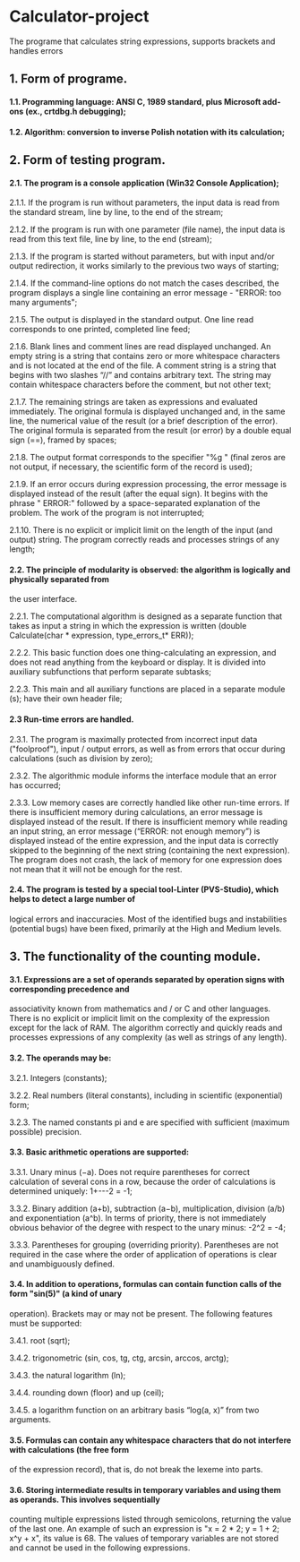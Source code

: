 # Calculator-project
The programe that calculates string expressions, supports brackets and handles errors


## 1. Form of programe.


#### 1.1. Programming language: ANSI C, 1989 standard, plus Microsoft add-ons (ex., crtdbg.h debugging); 

#### 1.2. Algorithm: conversion to inverse Polish notation with its calculation;



## 2. Form of testing program.


#### 2.1. The program is a console application (Win32 Console Application);

  2.1.1. If the program is run without parameters, the input data is read from the standard stream, line 
  by line, to the end of the stream;

  2.1.2. If the program is run with one parameter (file name), the input data is read from this text file, 
  line by line, to the end (stream);

  2.1.3. If the program is started without parameters, but with input and/or output redirection, it works 
  similarly to the previous two ways of starting;

  2.1.4. If the command-line options do not match the cases described, the program displays a single line 
  containing an error message - "ERROR: too many arguments";

  2.1.5. The output is displayed in the standard output. One line read corresponds to one printed, 
  completed line feed;

  2.1.6. Blank lines and comment lines are read displayed unchanged. An empty string is a string that 
  contains zero or more whitespace characters and is not located at the end of the file. A comment string 
  is a string that begins with two slashes “//” and contains arbitrary text. The string may contain 
  whitespace characters before the comment, but not other text;

  2.1.7. The remaining strings are taken as expressions and evaluated immediately. The original formula 
  is displayed unchanged and, in the same line, the numerical value of the result (or a brief description
  of the error). The original formula is separated from the result (or error) by a double equal sign (==),
  framed by spaces;

  2.1.8. The output format corresponds to the specifier "%g " (final zeros are not output, if necessary, 
  the scientific form of the record is used);

  2.1.9. If an error occurs during expression processing, the error message is displayed instead of the
  result (after the equal sign). It begins with the phrase " ERROR:" followed by a space-separated
  explanation of the problem. The work of the program is not interrupted;

  2.1.10. There is no explicit or implicit limit on the length of the input (and output) string. The
  program correctly reads and processes strings of any length;

#### 2.2. The principle of modularity is observed: the algorithm is logically and physically separated from
the user interface.

2.2.1. The computational algorithm is designed as a separate function that takes as input a string in
which the expression is written (double Calculate(char * expression, type_errors_t* ERR));

2.2.2. This basic function does one thing-calculating an expression, and does not read anything from
the keyboard or display. It is divided into auxiliary subfunctions that perform separate subtasks;

2.2.3. This main and all auxiliary functions are placed in a separate module (s); have their own header file;

#### 2.3 Run-time errors are handled.

2.3.1. The program is maximally protected from incorrect input data ("foolproof"), input / output errors, as
well as from errors that occur during calculations (such as division by zero);

2.3.2. The algorithmic module informs the interface module that an error has occurred;

2.3.3. Low memory cases are correctly handled like other run-time errors. If there is insufficient memory
during calculations, an error message is displayed instead of the result. If there is insufficient memory
while reading an input string, an error message (“ERROR: not enough memory”) is displayed instead of the
entire expression, and the input data is correctly skipped to the beginning of the next string (containing
the next expression). The program does not crash, the lack of memory for one expression does not mean that
it will not be enough for the rest.

#### 2.4. The program is tested by a special tool-Linter (PVS-Studio), which helps to detect a large number of
logical errors and inaccuracies. Most of the identified bugs and instabilities (potential bugs) have been
fixed, primarily at the High and Medium levels.



## 3. The functionality of the counting module.


#### 3.1. Expressions are a set of operands separated by operation signs with corresponding precedence and
associativity known from mathematics and / or C and other languages. There is no explicit or implicit limit
on the complexity of the expression except for the lack of RAM. The algorithm correctly and quickly reads
and processes expressions of any complexity (as well as strings of any length).

#### 3.2. The operands may be:

3.2.1. Integers (constants);

3.2.2. Real numbers (literal constants), including in scientific (exponential) form;

3.2.3. The named constants pi and e are specified with sufficient (maximum possible) precision.

#### 3.3. Basic arithmetic operations are supported:

3.3.1. Unary minus (−a). Does not require parentheses for correct calculation of several cons in a row,
because the order of calculations is determined uniquely: 1+---2 = -1;

3.3.2. Binary addition (a+b), subtraction (a−b), multiplication, division (a/b) and exponentiation (a^b).
In terms of priority, there is not immediately obvious behavior of the degree with respect to the unary
minus: -2^2 = -4;

3.3.3. Parentheses for grouping (overriding priority). Parentheses are not required in the case where the
order of application of operations is clear and unambiguously defined.

#### 3.4. In addition to operations, formulas can contain function calls of the form "sin(5)" (a kind of unary
operation). Brackets may or may not be present. The following features must be supported:

3.4.1. root (sqrt);

3.4.2. trigonometric (sin, cos, tg, ctg, arcsin, arccos, arctg);

3.4.3. the natural logarithm (ln);

3.4.4. rounding down (floor) and up (ceil);

3.4.5. a logarithm function on an arbitrary basis “log(a, x)” from two arguments.

#### 3.5. Formulas can contain any whitespace characters that do not interfere with calculations (the free form
of the expression record), that is, do not break the lexeme into parts.

#### 3.6. Storing intermediate results in temporary variables and using them as operands. This involves sequentially
counting multiple expressions listed through semicolons, returning the value of the last one. An example of such
an expression is "x = 2 * 2; y = 1 + 2; x^y + x", its value is 68. The values of temporary variables are not
stored and cannot be used in the following expressions.
